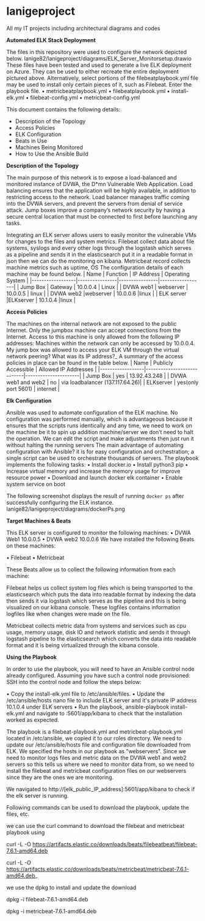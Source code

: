 # lanigeproject
All my IT projects including architectural diagrams and codes

**Automated ELK Stack Deployment**

The files in this repository were used to configure the network depicted below.
lanige82/lanigeproject/diagrams/ELK_Server_Monitorsetup.drawio
These files have been tested and used to generate a live ELK deployment on Azure. They can be used to either recreate the entire deployment pictured above. Alternatively, select portions of the filebeatplaybook.yml file may be used to install only certain pieces of it, such as Filebeat.
 Enter the playbook file.
•	metricbeatplaybook.yml
•	filebeatplaybook.yml
•	install-elk.yml
•	filebeat-config.yml
•	metricbeat-config.yml

This document contains the following details:
- Description of the Topology
- Access Policies
- ELK Configuration
 - Beats in Use
 - Machines Being Monitored
- How to Use the Ansible Build

**Description of the Topology**

The main purpose of this network is to expose a load-balanced and monitored instance of DVWA, the D*mn Vulnerable Web Application.
Load balancing ensures that the application will be highly available, in addition to restricting access to the network.
Load balancer manages traffic coming into the DVWA servers, and prevent the servers from denial of service attack. 
Jump boxes improve a company’s network security by having a secure central location that must be connected to first before launching any tasks.

Integrating an ELK server allows users to easily monitor the vulnerable VMs for changes to the files and system metrics.
Filebeat collect data about file systems, syslogs and every other logs through the logstash which serves as a pipeline and sends it in the elasticsearch put it in a readable format in json then we can do the monitoring on kibana.
Metricbeat record collects machine metrics such as uptime, OS
The configuration details of each machine may be found below.
| Name            | Function      | IP Address | Operating System |
|------------------|----------------|----------------|------------------|
| Jump Box       | Gateway    | 10.0.0.4      | Linux             |
| DVWA web1 | webserver  |  10.0.0.5     | linux             |
| DVWA web2 |webserver   | 10.0.0.6      |linux             |
| ELK server     |ELKserver    |  10.1.0.4     |linux             |

**Access Policies**

The machines on the internal network are not exposed to the public Internet.
Only the jumpbox machine can accept connections from the Internet. Access to this machine is only allowed from the following IP addresses:
<my-home-public-IP>
Machines within the network can only be accessed by 10.0.0.4.
My jump box was allowed to access your ELK VM through the virtual network peering? What was its IP address?_
A summary of the access policies in place can be found in the table below.
| Name             | Publicly Accessible   | Allowed IP Addresses |
|------------------|----------------------------|----------------------|
| Jump Box      | yes                               | 13.92.43.248  |
| DVWA web1 and web2 | no                                | via loadbalancer (137.117.64.26)|
| ELKserver     | yes(only port 5601)  | internet   			 |




**Elk Configuration**

Ansible was used to automate configuration of the ELK machine. No configuration was performed manually, which is advantageous because it ensures that the scripts runs identically and any time, we need to work on the machine be it to spin up addition machine/server we don’t need to halt the operation. We can edit the script and make adjustments then just run it without halting the running servers
The main advantage of automating configuration with Ansible? it is for easy configuration and orchestration; a single script can be used to orchestrate thousands of servers.
The playbook implements the following tasks:
•	Install docker.io
•	Install python3 pip
•	Increase virtual memory and increase the memory usage for improve resource power
•	Download and launch docker elk container
•	Enable system service on boot

The following screenshot displays the result of running `docker ps` after successfully configuring the ELK instance.
lanige82/lanigeproject/diagrams/dockerPs.png

**Target Machines & Beats**

This ELK server is configured to monitor the following machines:
•	DVWA Web1 10.0.0.5
•	DVWA web2 10.0.0.6
We have installed the following Beats on these machines:

•	Filebeat
•	Metricbeat

These Beats allow us to collect the following information from each machine:

Filebeat helps us collect system log files which is being transported to the elasticsearch which puts the data into readable format by indexing the data then sends it via logstash which serves as the pipeline and this is being visualized on our kibana console. These logfiles contains information logfiles like when changes were made on the file.

Metricbeat collects metric data from systems and services such as cpu usage, memory usage, disk IO and network statistic and sends it through logstash pipeline to the elasticsearch which converts the data into readable format and it is being virtualized through the kibana console.

**Using the Playbook**

In order to use the playbook, you will need to have an Ansible control node already configured. Assuming you have such a control node provisioned:
SSH into the control node and follow the steps below:

•	Copy the install-elk.yml file to /etc/ansible/files.
•	Update the /etc/ansible/hosts nano file to include ELK server and it's private IP address 10.1.0.4 under ELK servers
•	Run the playbook, ansible-playbook install-elk.yml and navigate to <my home IP>:5601/app/kibana to check that the installation worked as expected.

The playbook is a filebeat-playbook.yml and metricbeat-playbook.yml located in /etc/ansible, we copied it to our roles directory.
We need to update our /etc/ansible/hosts file and configuration file downloaded from ELK. 
We specified the hosts in our playbook as "webservers".  Since we need to monitor logs files and metric data on the DVWA web1 and web2 servers so this tells us where we need to monitor data from, so we need to install the filebeat and metricbeat configuration files on our webservers since they are the ones we are monitoring. 

We navigated to http://[elk_public_IP_address]:5601/app/kibana to check if the elk server is running.

Following  commands can be used to download the playbook, update the files, etc.

we can use the curl command to download the filebeat and metricbeat playbook using 

curl -L -O https://artifacts.elastic.co/downloads/beats/filebeatbeat/filebeat-7.6.1-amd64.deb

curl -L -O https://artifacts.elastic.co/downloads/beats/metricbeat/metricbeat-7.6.1-amd64.deb_

 we use the dpkg to install and update the download
 
 dpkg -i filebeat-7.6.1-amd64.deb
 
 dpkg -i metricbeat-7.6.1-amd64.deb
